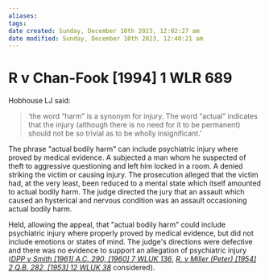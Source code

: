 ```yaml
---
aliases: 
tags: 
date created: Sunday, December 10th 2023, 12:02:27 am
date modified: Sunday, December 10th 2023, 12:40:21 am
---
```


# R v Chan-Fook [1994] 1 WLR 689

Hobhouse LJ said:

> ‘the word “harm” is a synonym for injury. The word “actual” indicates that the injury (although there is no need for it to be permanent) should not be so trivial as to be wholly insignificant.’

The phrase "actual bodily harm" can include psychiatric injury where proved by medical evidence. A subjected a man whom he suspected of theft to aggressive questioning and left him locked in a room. A denied striking the victim or causing injury. The prosecution alleged that the victim had, at the very least, been reduced to a mental state which itself amounted to actual bodily harm. The judge directed the jury that an assault which caused an hysterical and nervous condition was an assault occasioning actual bodily harm.

Held, allowing the appeal, that "actual bodily harm" could include psychiatric injury where properly proved by medical evidence, but did not include emotions or states of mind. The judge's directions were defective and there was no evidence to support an allegation of psychiatric injury (_[DPP v Smith [1961] A.C. 290, [1960] 7 WLUK 136](https://uk.westlaw.com/Document/I9B0E8B10E42711DA8FC2A0F0355337E9/View/FullText.html?originationContext=document&transitionType=DocumentItem&ppcid=e742a4917c5e49a6a2363a635a2de54e&contextData=(sc.Default))_, _[R. v Miller (Peter) [1954] 2 Q.B. 282, [1953] 12 WLUK 38](https://uk.westlaw.com/Document/I5A399980E42811DA8FC2A0F0355337E9/View/FullText.html?originationContext=document&transitionType=DocumentItem&ppcid=e742a4917c5e49a6a2363a635a2de54e&contextData=(sc.Default))_ considered).
